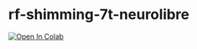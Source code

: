 # rf-shimming-7t-neurolibre

[![Open In Colab](https://colab.research.google.com/assets/colab-badge.svg)](https://colab.research.google.com/github/shimming-toolbox/rf-shimming-7t-neurolibre/blob/main/content/index.ipynb)
